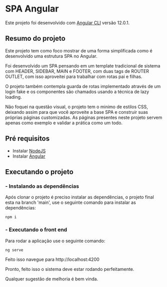 # SPA Angular

Este projeto foi desenvolvido com [Angular CLI](https://github.com/angular/angular-cli) versão 12.0.1.

## Resumo do projeto

Este projeto tem como foco mostrar de uma forma simplificada como é desenvolvido uma estrutura SPA no Angular.

Foi desenvolvido um SPA pensando em um template tradicional de sistema com HEADER, SIDEBAR, MAIN e FOOTER, com duas tags de ROUTER OUTLET, com isso aproveitei para trabalhar com rotas pai e filhas.

O projeto também contempla guarda de rotas implementado através de um login fake e os componentes são chamados usando a técnica de lazy loading.

Não foquei na questão visual, o projeto tem o minimo de estilos CSS, deixando assim para que você aproveite a base SPA e construir suas próprias páginas customizadas. As páginas presentes neste projeto servem apenas como exemplo e validar a prática como um todo. 
## Pré requisitos

- Instalar [NodeJS](https://nodejs.org/en/)
- Instalar [Angular](https://angular.io/guide/setup-local)
## Executando o projeto

### - Instalando as dependências

Após clonar o projeto é preciso instalar as dependências, o projeto final esta na branch 'main', use o seguinte comando para instalar as dependências:
```
npm i
```
### - Executando o front end

Para rodar a aplicação use o seguinte comando:
```
ng serve
```

Feito isso navegue para http://localhost:4200

Pronto, feito isso o sistema deve estar rodando perfeitamente.

Qualquer sugestão de melhoria é bem vinda.
